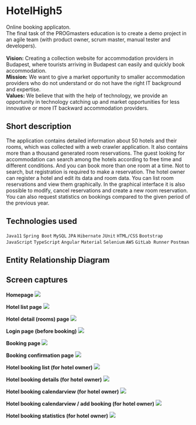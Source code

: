 # HotelHigh5
Online booking applicaton.<br>
The final task of the PROGmasters education is to create a demo project in an agile team (with product owner, scrum master, manual tester and developers).<br><br>
**Vision:** Creating a collection website for accommodation providers in Budapest, where tourists arriving in Budapest can easily and quickly book accommodation.<br>
**Mission:** We want to give a market opportunity to smaller accommodation providers who do not understand or do not have the right IT background and expertise.<br>
**Values:** We believe that with the help of technology, we provide an opportunity in technology catching up and market opportunities for less innovative or more IT backward accommodation providers.<br>

## Short description
The application contains detailed information about 50 hotels and their rooms, which was collected with a web crawler application. It also contains more than a thousand generated room reservations.
The guest looking for accommodation can search among the hotels according to free time and different conditions. And you can book more than one room at a time. Not to search, but registration is required to make a reservation.
The hotel owner can register a hotel and edit its data and room data. You can list room reservations and view them graphically. In the graphical interface it is also possible to modify, cancel reservations and create a new room reservation. You can also request statistics on bookings compared to the given period of the previous year.

## Technologies used
`Java11` `Spring Boot` `MySQL` `JPA` `Hibernate` `JUnit` `HTML/CSS` `Bootstrap` `JavaScript` `TypeScript` `Angular` `Material` `Selenium` `AWS` `GitLab Runner` `Postman`

## Entity Relationship Diagram

## Screen captures
**Homepage**
<img src="readme-image/Home.PNG">

**Hotel list page**
<img src="readme-image/Hotel_list.PNG">

**Hotel detail (rooms) page**
<img src="readme-image/Hotel_detail.PNG">

**Login page (before booking)**
<img src="readme-image/Hotel_login.PNG">

**Booking page**
<img src="readme-image/Hotel_booking.PNG">

**Booking confirmation page**
<img src="readme-image/Hotel_booking_confirmation.PNG">

**Hotel booking list (for hotel owner)**
<img src="readme-image/Hotel_booking_list.PNG">

**Hotel booking details (for hotel owner)**
<img src="readme-image/Hotel_booking_details.PNG">

**Hotel booking calendarview (for hotel owner)**
<img src="readme-image/Hotel_booking_calendar.PNG">

**Hotel booking calendarview / add booking (for hotel owner)**
<img src="readme-image/Hotel_booking_calendar_addBooking.PNG">

**Hotel booking statistics (for hotel owner)**
<img src="readme-image/Hotel_booking_statistic.PNG">
